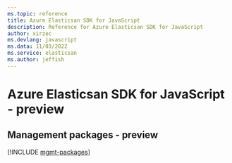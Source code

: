 ```yaml
---
ms.topic: reference
title: Azure Elasticsan SDK for JavaScript
description: Reference for Azure Elasticsan SDK for JavaScript
author: xirzec
ms.devlang: javascript
ms.data: 11/03/2022
ms.service: elasticsan
ms.author: jeffish
---
```

# Azure Elasticsan SDK for JavaScript - preview

## Management packages - preview
[!INCLUDE [mgmt-packages](elasticsan-mgmt-index.md)]